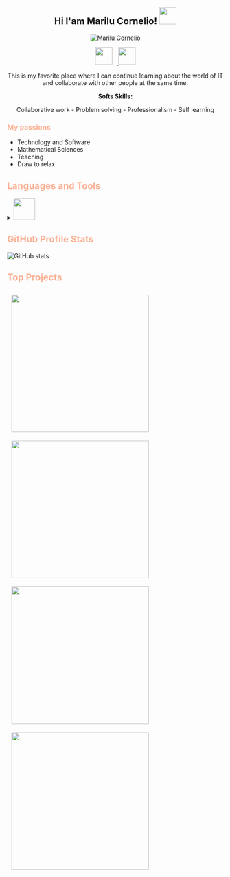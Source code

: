 <h2 align="center"> Hi I'am Marilu Cornelio!   <img  src="https://media.giphy.com/media/7uhrpnv9mibtyFHR0l/giphy.gif" width=40></img></h2>

<p align="center">
<a href="https://github.com/MariCornelio"><img src="https://readme-typing-svg.demolab.com?font=Fira+Code&pause=1000&color=FBB195&center=true&width=435&lines=Front-End+Developer+%26+Mathematician;Tech++%26+Research+Lover;Always+innovating+and+learning" alt="Marilu Cornelio" /></a>
</p>
<!-- #FBB195FF -->
<p align="center">
<a href="https://www.linkedin.com/in/maricornelio/">
<img  src="https://res.cloudinary.com/assetsmari/image/upload/v1680750731/linkedinMariCornelio.png" width=40 style="margin-right:10px;"></img>
</a>
<a href="mailto:katherinacornelio@gmail.com?subject=Correo%20desde%20mi%20README&body=Hola%20Mari Cornelio,%20">
<img  src="https://res.cloudinary.com/assetsmari/image/upload/v1680749455/emailMariCornelio.png" width=40></img>
</a>
</p>

<p align="center">
This is my favorite place where I can continue learning about the world of IT and collaborate with other people at the same time.
</p>
<p align="center">
<b>Softs Skills:</b>
</p>
<p align="center">
Collaborative work - Problem solving - Professionalism - Self learning
</p>

<h3 style="color:#FBB195FF;">My passions</h3>

- Technology and Software
- Mathematical Sciences
- Teaching
- Draw to relax

<h2 style="color:#FBB195FF;">Languages and Tools</h2>
<details>
<summary><img  src="https://media.giphy.com/media/v1.Y2lkPTc5MGI3NjExMDU3YzQzNzZlMzRiOTY4MmNlZTczMjhiMmMxYTgxOTU4MThmYmY0ZCZjdD1z/FOF8kogyNXMnU8aNT7/giphy.gif" width=50></img></summary>
<img src="https://res.cloudinary.com/assetsmari/image/upload/v1680751115/angularMariCornelio.svg" alt="Logo" width="35" height="35" style="background-color:#222;padding:8px;border-radius:5px;">
<img src="https://res.cloudinary.com/assetsmari/image/upload/v1680751670/figmaMariCornelio.svg" alt="Logo" width="35" height="35" style="background-color:#222;padding:8px;border-radius:5px;">
<img src="https://res.cloudinary.com/assetsmari/image/upload/v1680751805/firebaseMariCornelio.svg" alt="Logo" width="35" height="35" style="background-color:#222;padding:8px;border-radius:5px;">
<img src="https://res.cloudinary.com/assetsmari/image/upload/v1680751806/gitMariCornelio.svg" alt="Logo" width="35" height="35" style="background-color:#222;padding:8px;border-radius:5px;">
<img src="https://res.cloudinary.com/assetsmari/image/upload/v1680752077/githubMariCornelio.svg" alt="Logo" width="35" height="35" style="background-color:#222;padding:8px;border-radius:5px;">
<img src="https://res.cloudinary.com/assetsmari/image/upload/v1680752077/npmjsMariCornelio.svg" alt="Logo" width="35" height="35" style="background-color:#222;padding:8px;border-radius:5px;">
<img src="https://res.cloudinary.com/assetsmari/image/upload/v1680752079/typescriptlangMariCornelio.svg" alt="Logo" width="35" height="35" style="background-color:#222;padding:8px;border-radius:5px;">
<img src="https://res.cloudinary.com/assetsmari/image/upload/v1680752079/CSSMariCornelio.svg" alt="Logo" width="35" height="35" style="background-color:#222;padding:8px;border-radius:5px;">
<img src="https://res.cloudinary.com/assetsmari/image/upload/v1680752559/htmlMariCornelio.svg" alt="Logo" width="35" height="35" style="background-color:#222;padding:8px;border-radius:5px;">
<img src="https://res.cloudinary.com/assetsmari/image/upload/v1680752559/zoomMariCornelio.svg" alt="Logo" width="35" height="35" style="background-color:#222;padding:8px;border-radius:5px;">
<img src="https://res.cloudinary.com/assetsmari/image/upload/v1680752558/trelloMariCornelio.svg" alt="Logo" width="35" height="35" style="background-color:#222;padding:8px;border-radius:5px;">
<img src="https://res.cloudinary.com/assetsmari/image/upload/v1680752558/jsMariCornelio.png" alt="Logo" width="35" height="35" style="background-color:#222;padding:8px;border-radius:5px;">
<img src="https://res.cloudinary.com/assetsmari/image/upload/v1680752558/nodejsMariCornelio.svg" alt="Logo" width="35" height="35" style="background-color:#222;padding:8px;border-radius:5px;">
<img src="https://res.cloudinary.com/assetsmari/image/upload/v1680752559/textstudioMariCornelio.png" alt="Logo" width="35" height="35" style="background-color:#222;padding:8px;border-radius:5px;">
<img src="https://res.cloudinary.com/assetsmari/image/upload/v1680752558/markdownMariCornelio.png" alt="Logo" width="35" height="35" style="background-color:#222;padding:8px;border-radius:5px;">
<img src="https://res.cloudinary.com/assetsmari/image/upload/v1680752559/github-pagesMariCornelio.png" alt="Logo" width="35" height="35" style="background-color:#222;padding:8px;border-radius:5px;">
<img src="https://res.cloudinary.com/assetsmari/image/upload/v1680755443/gitbashMariCornelio.png" alt="Logo" width="35" height="35" style="background-color:#222;padding:8px;border-radius:5px;">
<img src="https://res.cloudinary.com/assetsmari/image/upload/v1680755443/visualstudioMariCornelio.svg" alt="Logo" width="35" height="35" style="background-color:#222;padding:8px;border-radius:5px;">
<img src="https://res.cloudinary.com/assetsmari/image/upload/v1680755442/insomniaMariCornelio.jpg" alt="Logo" width="35" height="35" style="background-color:#222;padding:8px;border-radius:5px;">
<img src="https://res.cloudinary.com/assetsmari/image/upload/v1680755443/meetMariCornelio.png" alt="Logo" width="35" height="35" style="background-color:#222;padding:8px;border-radius:5px;">
<img src="https://res.cloudinary.com/assetsmari/image/upload/v1680755443/matlabMariCornelio.png" alt="Logo" width="35" height="35" style="background-color:#222;padding:8px;border-radius:5px;">
<img src="https://res.cloudinary.com/assetsmari/image/upload/v1680755443/jestMariCornelio.svg" alt="Logo" width="35" height="35" style="background-color:#222;padding:8px;border-radius:5px;">
<img src="https://res.cloudinary.com/assetsmari/image/upload/v1680755443/jsonMariCornelio.svg" alt="Logo" width="35" height="35" style="background-color:#222;padding:8px;border-radius:5px;">
<img src="https://res.cloudinary.com/assetsmari/image/upload/v1680756132/atomMariCornelio.png" alt="Logo" width="35" height="35" style="background-color:#222;padding:8px;border-radius:5px;">
</details>
<h2 style="color:#FBB195FF;">GitHub Profile Stats</h2>

![ GitHub stats](https://github-readme-stats.vercel.app/api?username=MariCornelio&hide=contribs&show_icons=true&theme=dracula&title_color=D291BC&icon_color=FBB195FF)

<h2 style="color:#FBB195FF;"> Top Projects </h2>
<p align="left">
<a href="https://github.com/MariCornelio/DEV003-burger-queen-api-client">
  <img align="center" width=320 style="margin:10px;" src="https://github-readme-stats.vercel.app/api/pin/?username=MariCornelio&repo=DEV003-burger-queen-api-client&show_icons=true&theme=dracula&title_color=D291BC&icon_color=FBB195FF" />
</a>
<a href="https://github.com/MariCornelio/markdown-links">
  <img align="center" width=320 style="margin:10px;" src="https://github-readme-stats.vercel.app/api/pin/?username=MariCornelio&repo=markdown-links&show_icons=true&theme=dracula&title_color=D291BC&icon_color=FBB195FF" />
</a>
<a href="https://github.com/MariCornelio/DEV003-social-network">
  <img align="center" width=320 style="margin:10px;" src="https://github-readme-stats.vercel.app/api/pin/?username=MariCornelio&repo=DEV003-social-network&show_icons=true&theme=dracula&title_color=D291BC&icon_color=FBB195FF" />
</a>
<a href="https://github.com/MariCornelio/dataLovers-SG-MF">
  <img align="center" style="margin:10px;" width=320 src="https://github-readme-stats.vercel.app/api/pin/?username=MariCornelio&repo=dataLovers-SG-MF&show_icons=true&theme=dracula&title_color=D291BC&icon_color=FBB195FF " />

</a>
</p>

<!-- ![Top Langs](https://github-readme-stats.vercel.app/api/top-langs/?username=MariCornelio&theme=dracula&title_color=D291BC&exclude_repo=curso-git.github.io,practica-git-main.github.io&layout=compact) -->
